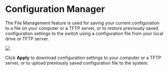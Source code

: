 # Configuration Manager

The File Management feature is used for saving your current configuration to a file on your computer or a TFTP server, or to restore previously saved configuration settings to the switch using a configuration file from your local drive or TFTP server.  


![](https://lh4.googleusercontent.com/sB7ZAx9ow2dWPmuhE_QG8Xhb2n1BsjNds80xtAa_tagiSV6oz5ijupPvjfptHlSWf3mRw1I1Z4OHax9aYO4PwpAILFUc6bXlL-470imdWEbJHnqjz3pLeiCSXFEhCKJKWYFs_qo)

Click **Apply** to download configuration settings to your computer or a TFTP server, or to upload previously saved configuration file to the system.  



